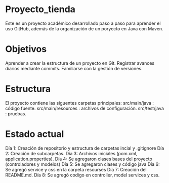# Proyecto_tienda
Este es un proyecto académico desarrollado paso a paso para aprender el uso GitHub, además de la organización de un poryecto en Java con Maven.

# Objetivos 
Aprender a crear la estructura de un proyecto en Git.
Registrar avances diarios mediante commits.
Familiarse con la gestión de versiones. 

# Estructura 
El proyecto contiene las siguentes carpetas principales:
src/main/java : código fuente.
src/main/resources : archivos de configuración.
src/test/java : pruebas.

# Estado actual
Día 1: Creación de repositorio y estructura de carpetas incial y .gitignore
Día 2: Creación de subcarpetas.
Día 3: Archivos iniciales (pom.xml, application.properties).
Día 4: Se agregaron clases bases del proyecto (controladores y modelos)
Día 5: Se agregaron clases y código java
Día 6: Se agregó service y css en la carpeta resourses
Día 7: Creación del README.md.
Día 8: Se agregó codigo en controller, model services y css.


